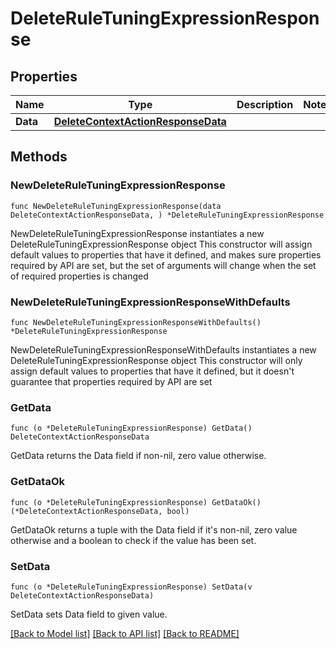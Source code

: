 # DeleteRuleTuningExpressionResponse

## Properties

Name | Type | Description | Notes
------------ | ------------- | ------------- | -------------
**Data** | [**DeleteContextActionResponseData**](DeleteContextActionResponseData.md) |  | 

## Methods

### NewDeleteRuleTuningExpressionResponse

`func NewDeleteRuleTuningExpressionResponse(data DeleteContextActionResponseData, ) *DeleteRuleTuningExpressionResponse`

NewDeleteRuleTuningExpressionResponse instantiates a new DeleteRuleTuningExpressionResponse object
This constructor will assign default values to properties that have it defined,
and makes sure properties required by API are set, but the set of arguments
will change when the set of required properties is changed

### NewDeleteRuleTuningExpressionResponseWithDefaults

`func NewDeleteRuleTuningExpressionResponseWithDefaults() *DeleteRuleTuningExpressionResponse`

NewDeleteRuleTuningExpressionResponseWithDefaults instantiates a new DeleteRuleTuningExpressionResponse object
This constructor will only assign default values to properties that have it defined,
but it doesn't guarantee that properties required by API are set

### GetData

`func (o *DeleteRuleTuningExpressionResponse) GetData() DeleteContextActionResponseData`

GetData returns the Data field if non-nil, zero value otherwise.

### GetDataOk

`func (o *DeleteRuleTuningExpressionResponse) GetDataOk() (*DeleteContextActionResponseData, bool)`

GetDataOk returns a tuple with the Data field if it's non-nil, zero value otherwise
and a boolean to check if the value has been set.

### SetData

`func (o *DeleteRuleTuningExpressionResponse) SetData(v DeleteContextActionResponseData)`

SetData sets Data field to given value.



[[Back to Model list]](../README.md#documentation-for-models) [[Back to API list]](../README.md#documentation-for-api-endpoints) [[Back to README]](../README.md)



